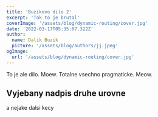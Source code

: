 ```yaml
---
title: 'Buzikovo dilo 2'
excerpt: 'Tak to je brutal'
coverImage: '/assets/blog/dynamic-routing/cover.jpg'
date: '2022-03-17T05:35:07.322Z'
author:
  name: Dalik Buzik
  picture: '/assets/blog/authors/jj.jpeg'
ogImage:
  url: '/assets/blog/dynamic-routing/cover.jpg'
---
```


To je ale dilo. Moew. Totalne vsechno pragmaticke. Meow.

## Vyjebany nadpis druhe urovne

a nejake dalsi kecy
